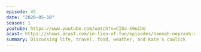 ```yaml
---
episode: 45
date: "2020-05-10"
season: 1
youtube: https://www.youtube.com/watch?v=CI8a-k9uibU
acast: https://shows.acast.com/in-lieu-of-fun/episodes/hannah-neprash-and-alan-rozenshtein-may-10-2020
summary: Discussing life, travel, food, weather, and Kate's cowlick
---
```

